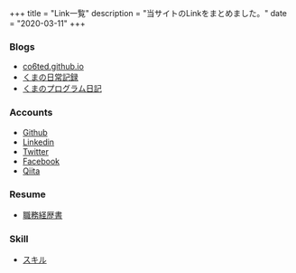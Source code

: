 +++
title = "Link一覧"
description = "当サイトのLinkをまとめました。"
date = "2020-03-11"
+++

### Blogs
- [co6ted.github.io](https://co6ted.github.io)
- [くまの日常記録](https://co6ted.hatenablog.com/)
- [くまのプログラム日記](https://co6ted-program.hatenablog.com/)

### Accounts
- [Github](https://github.com/co6ted/)
- [Linkedin](https://www.linkedin.com/in/co6ted/)
- [Twitter](https://twitter.com/co6ted)
- [Facebook](https://www.facebook.com/co6ted)
- [Qiita](https://qiita.com/co6ted)

### Resume
- [職務経歴書](https://co6ted.github.io/logs/resume/)

### Skill
- [スキル](https://co6ted.github.io/skills/skill/)